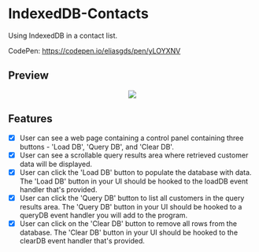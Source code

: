 # IndexedDB-Contacts

Using IndexedDB in a contact list.

CodePen: https://codepen.io/eliasgds/pen/yLOYXNV

## Preview

<p align="center">
  <img src="https://user-images.githubusercontent.com/67754744/89905600-c267ae80-dbc0-11ea-97ca-1f859605fe88.png">
</p> 

## Features

- [x] User can see a web page containing a control panel containing three buttons - 'Load DB', 'Query DB', and 'Clear DB'.
- [x] User can see a scrollable query results area where retrieved customer data will be displayed.
- [x] User can click the 'Load DB' button to populate the database with data. The 'Load DB' button in your UI should be hooked to the loadDB event handler that's provided.
- [x] User can click the 'Query DB' button to list all customers in the query results area. The 'Query DB' button in your UI should be hooked to a queryDB event handler you will add to the program.
- [x] User can click on the 'Clear DB' button to remove all rows from the database. The 'Clear DB' button in your UI should be hooked to the clearDB event handler that's provided.
